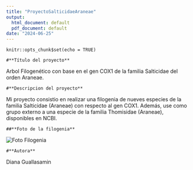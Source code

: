 ```yaml
---
title: "ProyectoSalticidaeAraneae"
output:
  html_document: default
  pdf_document: default
date: "2024-06-25"
---
```


```{r setup, include=FALSE}
knitr::opts_chunk$set(echo = TRUE)
```

```{r}
#**Título del proyecto**
```
Arbol Filogenético con base en el gen COX1 de la familia Salticidae del orden Araneae.
```{r}
#**Descripcion del proyecto**
```
Mi proyecto consistio en realizar una filogenia de nueves especies de la familia Salticidae (Araneae) con respecto al gen COX1. Además, use como grupo externo a una especie de la familia Thomisidae (Araneae), disponibles en NCBI.
```{r}
##**Foto de la filogenia**
```
![Foto Filogenia](/c/Users/home/Desktop/ImagenesBio24/Salticidae_arbol.jpeg)
```{r}
#**Autora**
```
Diana Guallasamin